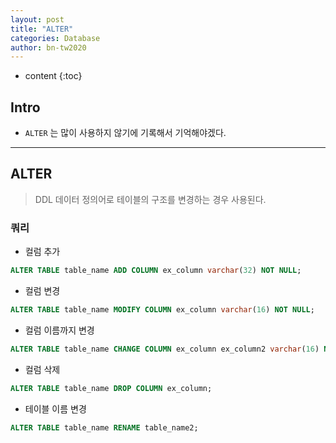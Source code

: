 ```yaml
---
layout: post
title: "ALTER"
categories: Database
author: bn-tw2020
---
```

* content
{:toc}

## Intro

* `ALTER` 는 많이 사용하지 않기에 기록해서 기억해야겠다.




---

## ALTER

> DDL 데이터 정의어로 테이블의 구조를 변경하는 경우 사용된다.

### 쿼리

- 컬럼 추가
```sql
ALTER TABLE table_name ADD COLUMN ex_column varchar(32) NOT NULL;
```

- 컬럼 변경
```sql
ALTER TABLE table_name MODIFY COLUMN ex_column varchar(16) NOT NULL;
```

- 컬럼 이름까지 변경
```sql
ALTER TABLE table_name CHANGE COLUMN ex_column ex_column2 varchar(16) NOT NULL;
```

- 컬럼 삭제
```sql
ALTER TABLE table_name DROP COLUMN ex_column;
```

- 테이블 이름 변경
```sql
ALTER TABLE table_name RENAME table_name2;
```